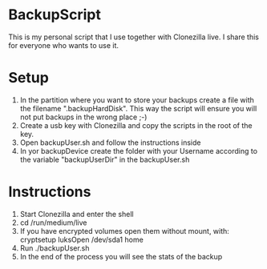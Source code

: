 # BackupScript

This is my personal script that I use together with Clonezilla live.
I share this for everyone who wants to use it.



# Setup

1. In the partition where you want to store your backups create a file with the filename ".backupHardDisk".
    This way the script will ensure you will not put backups in the wrong place ;-)
2. Create a usb key with Clonezilla and copy the scripts in the root of the key.
2. Open backupUser.sh and follow the instructions inside
3. In yor backupDevice create the folder with your Username according to the variable "backupUserDir" in the backupUser.sh



# Instructions

1. Start Clonezilla and enter the shell
2. cd /run/medium/live
3. If you have encrypted volumes open them without mount, with:
    cryptsetup luksOpen /dev/sda1 home
3. Run
    ./backupUser.sh
4. In the end of the process you will see the stats of the backup
